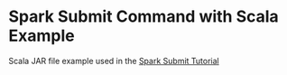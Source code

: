# Spark Submit Command with Scala Example

Scala JAR file example used in the [Spark Submit Tutorial](https://supergloo.com/spark/spark-submit)
